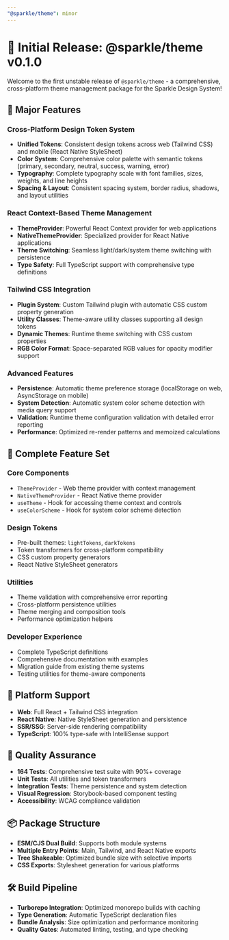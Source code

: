 ```yaml
---
"@sparkle/theme": minor
---
```


# 🎨 Initial Release: @sparkle/theme v0.1.0

Welcome to the first unstable release of `@sparkle/theme` - a comprehensive, cross-platform theme management package for the Sparkle Design System!

## 🚀 Major Features

### Cross-Platform Design Token System

- **Unified Tokens**: Consistent design tokens across web (Tailwind CSS) and mobile (React Native StyleSheet)
- **Color System**: Comprehensive color palette with semantic tokens (primary, secondary, neutral, success, warning, error)
- **Typography**: Complete typography scale with font families, sizes, weights, and line heights
- **Spacing & Layout**: Consistent spacing system, border radius, shadows, and layout utilities

### React Context-Based Theme Management

- **ThemeProvider**: Powerful React Context provider for web applications
- **NativeThemeProvider**: Specialized provider for React Native applications
- **Theme Switching**: Seamless light/dark/system theme switching with persistence
- **Type Safety**: Full TypeScript support with comprehensive type definitions

### Tailwind CSS Integration

- **Plugin System**: Custom Tailwind plugin with automatic CSS custom property generation
- **Utility Classes**: Theme-aware utility classes supporting all design tokens
- **Dynamic Themes**: Runtime theme switching with CSS custom properties
- **RGB Color Format**: Space-separated RGB values for opacity modifier support

### Advanced Features

- **Persistence**: Automatic theme preference storage (localStorage on web, AsyncStorage on mobile)
- **System Detection**: Automatic system color scheme detection with media query support
- **Validation**: Runtime theme configuration validation with detailed error reporting
- **Performance**: Optimized re-render patterns and memoized calculations

## 🎯 Complete Feature Set

### Core Components

- `ThemeProvider` - Web theme provider with context management
- `NativeThemeProvider` - React Native theme provider
- `useTheme` - Hook for accessing theme context and controls
- `useColorScheme` - Hook for system color scheme detection

### Design Tokens

- Pre-built themes: `lightTokens`, `darkTokens`
- Token transformers for cross-platform compatibility
- CSS custom property generators
- React Native StyleSheet generators

### Utilities

- Theme validation with comprehensive error reporting
- Cross-platform persistence utilities
- Theme merging and composition tools
- Performance optimization helpers

### Developer Experience

- Complete TypeScript definitions
- Comprehensive documentation with examples
- Migration guide from existing theme systems
- Testing utilities for theme-aware components

## 📱 Platform Support

- **Web**: Full React + Tailwind CSS integration
- **React Native**: Native StyleSheet generation and persistence
- **SSR/SSG**: Server-side rendering compatibility
- **TypeScript**: 100% type-safe with IntelliSense support

## 🧪 Quality Assurance

- **164 Tests**: Comprehensive test suite with 90%+ coverage
- **Unit Tests**: All utilities and token transformers
- **Integration Tests**: Theme persistence and system detection
- **Visual Regression**: Storybook-based component testing
- **Accessibility**: WCAG compliance validation

## 📦 Package Structure

- **ESM/CJS Dual Build**: Supports both module systems
- **Multiple Entry Points**: Main, Tailwind, and React Native exports
- **Tree Shakeable**: Optimized bundle size with selective imports
- **CSS Exports**: Stylesheet generation for various platforms

## 🛠 Build Pipeline

- **Turborepo Integration**: Optimized monorepo builds with caching
- **Type Generation**: Automatic TypeScript declaration files
- **Bundle Analysis**: Size optimization and performance monitoring
- **Quality Gates**: Automated linting, testing, and type checking
